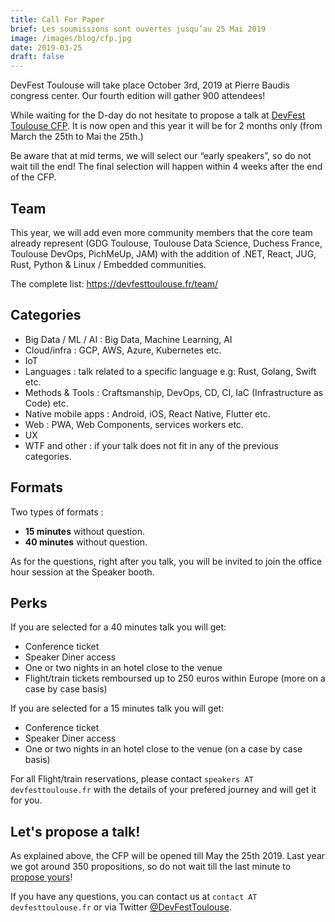```yaml
---
title: Call For Paper
brief: Les soumissions sont ouvertes jusqu’au 25 Mai 2019
image: /images/blog/cfp.jpg
date: 2019-03-25
draft: false
---
```


DevFest Toulouse will take place October 3rd, 2019 at Pierre Baudis congress center. Our fourth edition will gather 900 attendees!

While waiting for the D-day do not hesitate to propose a talk at [DevFest Toulouse CFP](https://conference-hall.io/public/event/HJRThubF4uYPkb7jSUxi). It is now open and this year it will be for 2 months only (from March the 25th to Mai the 25th.) 

Be aware that at mid terms, we will select our “early speakers”, so do not wait till the end! 
The final selection will happen within 4 weeks after the end of the CFP. 

## Team

This year, we will add even more community members that the core team already represent (GDG Toulouse, Toulouse Data Science, Duchess France, Toulouse DevOps, PichMeUp, JAM) with the addition of .NET, React, JUG, Rust, Python & Linux / Embedded communities.

The complete list: <https://devfesttoulouse.fr/team/>

## Categories

* Big Data / ML / AI : Big Data, Machine Learning, AI
* Cloud/infra : GCP, AWS, Azure, Kubernetes etc.
* IoT
* Languages : talk related to a specific language e.g: Rust, Golang, Swift etc.
* Methods & Tools : Craftsmanship, DevOps, CD, CI, IaC (Infrastructure as Code) etc.
* Native mobile apps : Android, iOS, React Native, Flutter etc.
* Web : PWA, Web Components, services workers etc.
* UX 
* WTF and other : if your talk does not fit in any of the previous categories.

## Formats

Two types of formats :

* **15 minutes** without question.
* **40 minutes** without question.

As for the questions, right after you talk, you will be invited to join the office hour session at the Speaker booth.

## Perks

If you are selected for a 40 minutes talk you will get:

* Conference ticket
* Speaker Diner access
* One or two nights in an hotel close to the venue
* Flight/train tickets remboursed up to 250 euros within Europe (more on a case by case basis)

If you are selected for a 15 minutes talk you will get:

* Conference ticket
* Speaker Diner access
* One or two nights in an hotel close to the venue (on a case by case basis)

For all Flight/train reservations, please contact `speakers AT devfesttoulouse.fr` with the details of your prefered journey and will get it for you.

## Let's propose a talk!

As explained above, the CFP will be opened till May the 25th 2019. Last year we got around 350 propositions, so do not wait till the last minute to [propose yours](https://conference-hall.io/public/event/HJRThubF4uYPkb7jSUxi)!

If you have any questions, you can contact us at `contact AT devfesttoulouse.fr` or via Twitter [@DevFestToulouse](https://twitter.com/DevFestToulouse).

